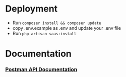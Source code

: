 
<h1>Deployment</h1>
<ul>
    <li>Run <code>composer install && composer update</code> </li>
    <li>copy .env.example as .env and update your .env file</li>
    <li>Run <code>php artisan saas:install</code></li>
    
</ul>

<h1>Documentation</h1>
<h3><a href="https://go.postman.co/workspace/BZNS-Monster-SaaS~e73405c1-edfc-4d2b-be2b-905bdc8f253d/collection/7242842-98f379cc-8701-4087-94f0-f5c17fd10ac0?action=share&creator=7242842">Postman API Documentation</a></h3>

